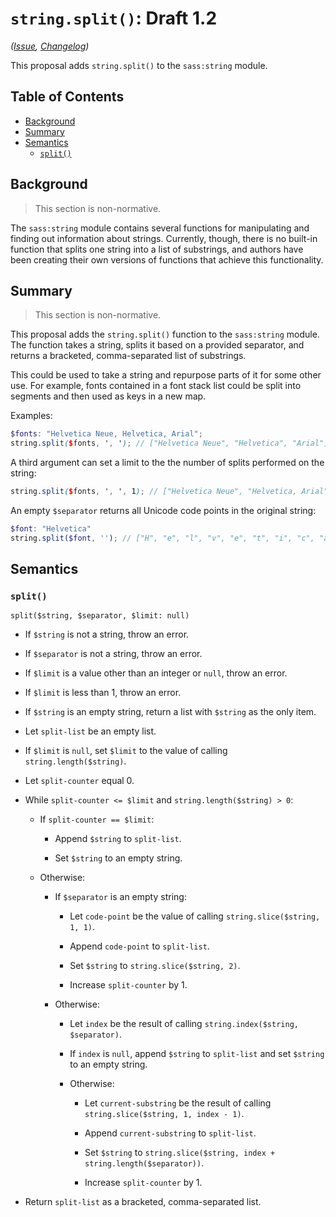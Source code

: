 # `string.split()`: Draft 1.2

*([Issue](https://github.com/sass/sass/issues/1950), [Changelog](string-split.changes.md))*

This proposal adds `string.split()` to the `sass:string` module.

## Table of Contents

* [Background](#background)
* [Summary](#summary)
* [Semantics](#semantics)
  * [`split()`](#split)

## Background

> This section is non-normative.

The `sass:string` module contains several functions for manipulating and finding
out information about strings. Currently, though, there is no built-in function
that splits one string into a list of substrings, and authors have been creating
their own versions of functions that achieve this functionality.

## Summary

> This section is non-normative.

This proposal adds the `string.split()` function to the `sass:string` module.
The function takes a string, splits it based on a provided separator, and
returns a bracketed, comma-separated list of substrings.

This could be used to take a string and repurpose parts of it for some other
use. For example, fonts contained in a font stack list could be split into
segments and then used as keys in a new map.

Examples:

```scss
$fonts: "Helvetica Neue, Helvetica, Arial";
string.split($fonts, ', '); // ["Helvetica Neue", "Helvetica", "Arial"]
```

A third argument can set a limit to the the number of splits performed on the
string:

```scss
string.split($fonts, ', ', 1); // ["Helvetica Neue", "Helvetica, Arial"]
```

An empty `$separator` returns all Unicode code points in the original string:

```scss
$font: "Helvetica"
string.split($font, ''); // ["H", "e", "l", "v", "e", "t", "i", "c", "a"]
```

## Semantics

### `split()`

```
split($string, $separator, $limit: null)
```

* If `$string` is not a string, throw an error.

* If `$separator` is not a string, throw an error.

* If `$limit` is a value other than an integer or `null`, throw an error.

* If `$limit` is less than 1, throw an error.

* If `$string` is an empty string, return a list with `$string` as the only
  item.

* Let `split-list` be an empty list.

* If `$limit` is `null`, set `$limit` to the value of calling
  `string.length($string)`.

* Let `split-counter` equal 0.

* While `split-counter <= $limit` and `string.length($string) > 0`:

  * If `split-counter == $limit`:

    * Append `$string` to `split-list`.

    * Set `$string` to an empty string.

  * Otherwise:

    * If `$separator` is an empty string:

      * Let `code-point` be the value of calling `string.slice($string, 1, 1)`.

      * Append `code-point` to `split-list`.

      * Set `$string` to `string.slice($string, 2)`.

      * Increase `split-counter` by 1.

    * Otherwise:

      * Let `index` be the result of calling
        `string.index($string, $separator)`.

      * If `index` is `null`, append `$string` to `split-list` and set `$string`
        to an empty string.

      * Otherwise:

        * Let `current-substring` be the result of calling
          `string.slice($string, 1, index - 1)`.

        * Append `current-substring` to `split-list`.

        * Set `$string` to
          `string.slice($string, index + string.length($separator))`.

        * Increase `split-counter` by 1.

* Return `split-list` as a bracketed, comma-separated list.
